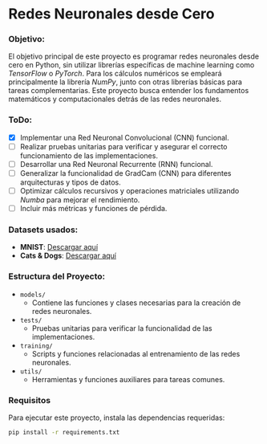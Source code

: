 # Redes Neuronales desde Cero

### Objetivo:

El objetivo principal de este proyecto es programar redes neuronales desde cero en Python, sin utilizar librerías específicas de machine learning como _TensorFlow_ o _PyTorch_. Para los cálculos numéricos se empleará principalmente la librería _NumPy_, junto con otras librerías básicas para tareas complementarias. Este proyecto busca entender los fundamentos matemáticos y computacionales detrás de las redes neuronales.

### ToDo:

- [x] Implementar una Red Neuronal Convolucional (CNN) funcional.
- [ ] Realizar pruebas unitarias para verificar y asegurar el correcto funcionamiento de las implementaciones.
- [ ] Desarrollar una Red Neuronal Recurrente (RNN) funcional.
- [ ] Generalizar la funcionalidad de GradCam (CNN) para diferentes arquitecturas y tipos de datos.
- [ ] Optimizar cálculos recursivos y operaciones matriciales utilizando _Numba_ para mejorar el rendimiento.
- [ ] Incluir más métricas y funciones de pérdida.

### Datasets usados:

- **MNIST**: [Descargar aquí](https://www.kaggle.com/datasets/oddrationale/mnist-in-csv)
- **Cats & Dogs**: [Descargar aquí](https://www.kaggle.com/datasets/unmoved/30k-cats-and-dogs-150x150-greyscale)

### Estructura del Proyecto:

<!-- - `data/`
  - Carpeta para almacenar datasets utilizados en el proyecto. -->

- `models/`
  - Contiene las funciones y clases necesarias para la creación de redes neuronales.
- `tests/`
  - Pruebas unitarias para verificar la funcionalidad de las implementaciones.
- `training/`
  - Scripts y funciones relacionadas al entrenamiento de las redes neuronales.
- `utils/`
  - Herramientas y funciones auxiliares para tareas comunes.

### Requisitos

Para ejecutar este proyecto, instala las dependencias requeridas:

```bash
pip install -r requirements.txt
```

